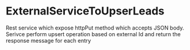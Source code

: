 # ExternalServiceToUpserLeads
Rest service which expose httpPut method which accepts JSON body. Serivce perform upsert operation based on external Id and return the response message for each entry
